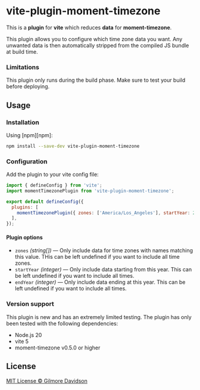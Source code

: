 # vite-plugin-moment-timezone

This is a **plugin** for **vite** which reduces **data** for **moment-timezone**.

This plugin allows you to configure which time zone data you want. Any unwanted data is then automatically stripped from the compiled JS bundle at build time.

### Limitations

This plugin only runs during the build phase. Make sure to test your build before deploying.

## Usage

### Installation

Using [npm][npm]:

```sh
npm install --save-dev vite-plugin-moment-timezone
```

### Configuration

Add the plugin to your vite config file:

```js
import { defineConfig } from 'vite';
import momentTimezonePlugin from 'vite-plugin-moment-timezone';

export default defineConfig({
  plugins: [
    momentTimezonePlugin({ zones: ['America/Los_Angeles'], startYear: 2000, endYear: 2020 }),
  ],
});
```

#### Plugin options

- `zones` _(string[])_ — Only include data for time zones with names matching this value. THis can be left undefined if you want to include all time zones.
- `startYear` _(integer)_ — Only include data starting from this year. This can be left undefined if you want to include all times.
- `endYear` _(integer)_ — Only include data ending at this year. This can be left undefined if you want to include all times.

### Version support

This plugin is new and has an extremely limited testing. The plugin has only been tested with the following dependencies:

- Node.js 20
- vite 5
- moment-timezone v0.5.0 or higher

## License

[MIT License © Gilmore Davidson](LICENSE)

